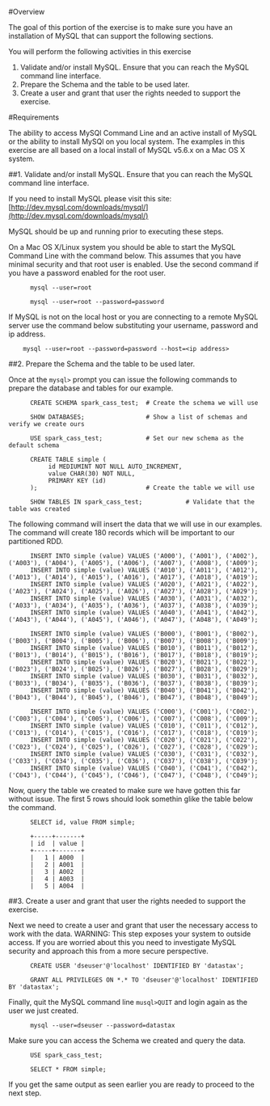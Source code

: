 #Overview

The goal of this portion of the exercise is to make sure you have an installation of MySQL that can support the following sections.

You will perform the following activities in this exercise

  1. Validate and/or install MySQL. Ensure that you can reach the MySQL command line interface.
  2. Prepare the Schema and the table to be used later.
  3. Create a user and grant that user the rights needed to support the exercise.

#Requirements

The ability to access MySQl Command Line and an active install of MySQL or the ability to install MySQl on you local system. The examples in this exercise are all based on a local install of MySQL v5.6.x on a Mac OS X system.

##1. Validate and/or install MySQL. Ensure that you can reach the MySQL command line interface.

If you need to install MySQL please visit this site: [http://dev.mysql.com/downloads/mysql/](http://dev.mysql.com/downloads/mysql/)

MySQL should be up and running prior to executing these steps.

On a Mac OS X/Linux system you should be able to start the MySQL Command Line with the command below. This assumes that you have minimal security and that root user is enabled. Use the second command if you have a password enabled for the root user.

          mysql --user=root

          mysql --user=root --password=password

If MySQL is not on the local host or you are connecting to a remote MySQL server use the command below substituting your username, password and ip address.

        mysql --user=root --password=password --host=<ip address>

##2. Prepare the Schema and the table to be used later.

Once at the `mysql>` prompt you can issue the following commands to prepare the database and tables for our example.

          CREATE SCHEMA spark_cass_test;  # Create the schema we will use

          SHOW DATABASES;                 # Show a list of schemas and verify we create ours

          USE spark_cass_test;            # Set our new schema as the default schema

          CREATE TABLE simple (
               id MEDIUMINT NOT NULL AUTO_INCREMENT,
               value CHAR(30) NOT NULL,
               PRIMARY KEY (id)
          );                              # Create the table we will use

          SHOW TABLES IN spark_cass_test;            # Validate that the table was created

The following command will insert the data that we will use in our examples. The command will create 180 records which will be important to our partitioned RDD.

          INSERT INTO simple (value) VALUES ('A000'), ('A001'), ('A002'), ('A003'), ('A004'), ('A005'), ('A006'), ('A007'), ('A008'), ('A009');
          INSERT INTO simple (value) VALUES ('A010'), ('A011'), ('A012'), ('A013'), ('A014'), ('A015'), ('A016'), ('A017'), ('A018'), ('A019');
          INSERT INTO simple (value) VALUES ('A020'), ('A021'), ('A022'), ('A023'), ('A024'), ('A025'), ('A026'), ('A027'), ('A028'), ('A029');
          INSERT INTO simple (value) VALUES ('A030'), ('A031'), ('A032'), ('A033'), ('A034'), ('A035'), ('A036'), ('A037'), ('A038'), ('A039');
          INSERT INTO simple (value) VALUES ('A040'), ('A041'), ('A042'), ('A043'), ('A044'), ('A045'), ('A046'), ('A047'), ('A048'), ('A049');

          INSERT INTO simple (value) VALUES ('B000'), ('B001'), ('B002'), ('B003'), ('B004'), ('B005'), ('B006'), ('B007'), ('B008'), ('B009');
          INSERT INTO simple (value) VALUES ('B010'), ('B011'), ('B012'), ('B013'), ('B014'), ('B015'), ('B016'), ('B017'), ('B018'), ('B019');
          INSERT INTO simple (value) VALUES ('B020'), ('B021'), ('B022'), ('B023'), ('B024'), ('B025'), ('B026'), ('B027'), ('B028'), ('B029');
          INSERT INTO simple (value) VALUES ('B030'), ('B031'), ('B032'), ('B033'), ('B034'), ('B035'), ('B036'), ('B037'), ('B038'), ('B039');
          INSERT INTO simple (value) VALUES ('B040'), ('B041'), ('B042'), ('B043'), ('B044'), ('B045'), ('B046'), ('B047'), ('B048'), ('B049');

          INSERT INTO simple (value) VALUES ('C000'), ('C001'), ('C002'), ('C003'), ('C004'), ('C005'), ('C006'), ('C007'), ('C008'), ('C009');
          INSERT INTO simple (value) VALUES ('C010'), ('C011'), ('C012'), ('C013'), ('C014'), ('C015'), ('C016'), ('C017'), ('C018'), ('C019');
          INSERT INTO simple (value) VALUES ('C020'), ('C021'), ('C022'), ('C023'), ('C024'), ('C025'), ('C026'), ('C027'), ('C028'), ('C029');
          INSERT INTO simple (value) VALUES ('C030'), ('C031'), ('C032'), ('C033'), ('C034'), ('C035'), ('C036'), ('C037'), ('C038'), ('C039');
          INSERT INTO simple (value) VALUES ('C040'), ('C041'), ('C042'), ('C043'), ('C044'), ('C045'), ('C046'), ('C047'), ('C048'), ('C049');

Now, query the table we created to make sure we have gotten this far without issue. The first 5 rows should look somethin glike the table below the command.

          SELECT id, value FROM simple;

          +-----+-------+
          | id  | value |
          +-----+-------+
          |   1 | A000  |
          |   2 | A001  |
          |   3 | A002  |
          |   4 | A003  |
          |   5 | A004  |


##3. Create a user and grant that user the rights needed to support the exercise.

Next we need to create a user and grant that user the necessary access to work with the data. WARNING: This step exposes your system to outside access. If you are worried about this you need to investigate MySQL security and approach this from a more secure perspective.

          CREATE USER 'dseuser'@'localhost' IDENTIFIED BY 'datastax';

          GRANT ALL PRIVILEGES ON *.* TO 'dseuser'@'localhost' IDENTIFIED BY 'datastax';

Finally, quit the MySQL command line `musql>QUIT` and login again as the user we just created.

          mysql --user=dseuser --password=datastax

Make sure you can access the Schema we created and query the data.

          USE spark_cass_test;

          SELECT * FROM simple;

If you get the same output as seen earlier you are ready to proceed to the next step.
